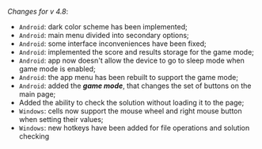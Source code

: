 _Changes for v 4.8_:
- `Android`: dark color scheme has been implemented;
- `Android`: main menu divided into secondary options;
- `Android`: some interface inconveniences have been fixed;
- `Android`: implemented the score and results storage for the game mode;
- `Android`: app now doesn't allow the device to go to sleep mode when game mode is enabled;
- `Android`: the app menu has been rebuilt to support the game mode;
- `Android`: added the ***game mode***, that changes the set of buttons on the main page;
- Added the ability to check the solution without loading it to the page;
- `Windows`: cells now support the mouse wheel and right mouse button when setting their values;
- `Windows`: new hotkeys have been added for file operations and solution checking
